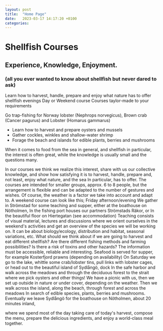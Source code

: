 ```yaml
---
layout: post
title:  "Home Page"
date:   2023-03-17 14:17:20 +0100
categories:
---
```


# Shellfish Courses

## Experience, Knowledge, Enjoyment.

### (all you ever wanted to know about shellfish but never dared to ask)
Learn how to harvest, handle, prepare and enjoy what nature has to offer
shellfish evenings 
Day or Weekend course
Courses taylor-made to your requirements


Go trap-fishing for Norway lobster (Nephrops norvegicus), Brown crab (Cancer pagurus)
and Lobster (Homarus gammarus)


* Learn how to harvest and prepare oysters and mussels
* Gather cockles, winkles and shallow-water shrimp
* Forage the beach and islands for edible plants, berries and mushrooms

When it comes to food from the sea in general, and shellfish in particular, the interest is often great, while the knowledge is usually small and the questions many.

In our courses we think we realize this interest,
share with us our collective knowledge,
and show how satisfying it is to harvest, handle, prepare and, not least,
enjoy what nature, and the sea In particular, has to offer.
The courses are intended for smaller groups, approx. 6 to 8 people,
but the arrangement is flexible and can be adapted to the number of gestures and wishes.
Of course, the weather is a factor we take into account and adapt to.
A weekend course can look like this;
Friday afternoon/evening
We gather in Strömstad for some teaching and supper,
either at the boathouse on Nötholmen,
In the fishing port houses our partners Strömstads Räkor,
or In the beautiful floor on Hiertegatan (see accommodation)
Teaching consists of visual material, lectures and discussions where we orient ourselves in the weekend's activities and get an overview of the species we will be working on.
It can be about biology/ecology, distribution and habitat, seasonal variations, etc.
What should we think about if we are going to harvest and eat different shellfish?
Are there different fishing methods and farming possibilities?
Is there a risk of toxins and other hazards?
The information must be accessible, reliable and interesting.
Seafood is served for supper,
for example Kosterfjord prawns (depending on availability)
On Saturday we go to the lake, whittle some crab/lobster tins,
pull links with lobster cages, or head out to the beautiful island of Sydlångö,
dock In the safe harbor and walk across the meadows and through the deciduous forest to the strait
where we pick oysters and other things!
We have a picnic with us, then we set up outside in nature or under cover, depending on the weather.
Then we walk across the island, along the beach, through forest and across the meadows
In search of edible species, plants, berries and mushrooms.
Eventually we leave Sydlångö for the boathouse on Nötholmen, about 20 minutes inland,

where we spend most of the day taking care of today's harvest,
compose the menu, prepare the delicious ingredients,
and enjoy a world-class meal together.
